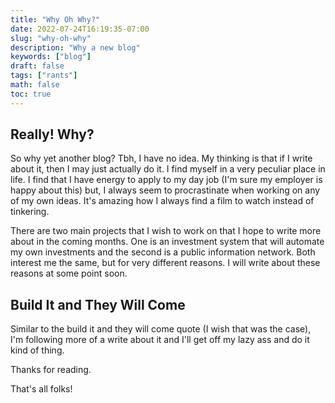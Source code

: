 ```yaml
---
title: "Why Oh Why?"
date: 2022-07-24T16:19:35-07:00
slug: "why-oh-why"
description: "Why a new blog"
keywords: ["blog"]
draft: false
tags: ["rants"]
math: false
toc: true
---
```


## Really! Why? 

So why yet another blog? Tbh, I have no idea. My thinking is that if I write about it, then I may just actually do it. I find myself in a very peculiar place in life. I find that I have energy to apply to my day job (I'm sure my employer is happy about this) but, I always seem to procrastinate when working on any of my own ideas. It's amazing how I always find a film to watch instead of tinkering. 

There are two main projects that I wish to work on that I hope to write more about in the coming months. One is an investment system that will automate my own investments and the second is a public information network. Both interest me the same, but for very different reasons. I will write about these reasons at some point soon.

## Build It and They Will Come

Similar to the build it and they will come quote (I wish that was the case), I'm following more of a write about it and I'll get off my lazy ass and do it kind of thing.

Thanks for reading.

That's all folks!

